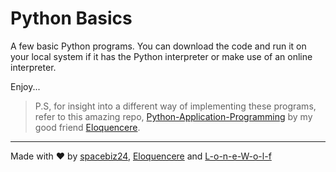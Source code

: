 # Python Basics
A few basic Python programs. You can download the code and run it on your local system if it has the Python interpreter or make use of an online interpreter.

Enjoy...

> P.S, for insight into a different way of implementing these programs, refer to this amazing repo, [Python-Application-Programming](https://github.com/Eloquencere/Python-Application-Programming) by my good friend [Eloquencere](https://github.com/Eloquencere).
___
Made with :heart: by [spacebiz24](https://github.com/spacebiz24), [Eloquencere](https://github.com/Eloquencere) and [L-o-n-e-W-o-l-f](https://github.com/L-o-n-e-W-o-l-f)
